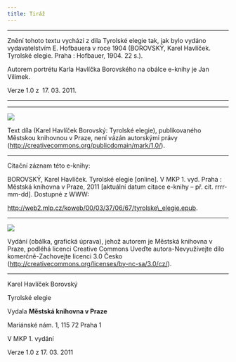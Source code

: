 ```yaml
---
title: Tiráž
---
```


***

Znění tohoto textu vychází z díla Tyrolské elegie tak, jak bylo vydáno vydavatelstvím E. Hofbauera v roce 1904 (BOROVSKÝ, Karel Havlíček. Tyrolské elegie. Praha : Hofbauer, 1904. 22 s.).

Autorem portrétu Karla Havlíčka Borovského na obálce e-knihy je Jan Vilímek.  

Verze 1.0 z  17. 03. 2011.


***

* * *

![](../Images/pd-88x31.png)  

Text díla (Karel Havlíček Borovský: Tyrolské elegie), publikovaného Městskou knihovnou v Praze, není vázán autorskými právy (http://creativecommons.org/publicdomain/mark/1.0/).

* * *

Citační záznam této e-knihy:

BOROVSKÝ, Karel Havlíček. Tyrolské elegie \[online\]. V MKP 1. vyd. Praha : Městská knihovna v Praze, 2011 \[aktuální datum citace e-knihy – př. cit. rrrr-mm-dd\]. Dostupné z WWW:

<http://web2.mlp.cz/koweb/00/03/37/06/67/tyrolske\_elegie.epub>.

* * *

![](../Images/88x31.png)  

Vydání (obálka, grafická úprava), jehož autorem je Městská knihovna v Praze, podléhá licenci Creative Commons Uveďte autora-Nevyužívejte dílo komerčně-Zachovejte licenci 3.0 Česko (http://creativecommons.org/licenses/by-nc-sa/3.0/cz/).


***

Karel Havlíček Borovský  

Tyrolské elegie

Vydala **Městská knihovna v Praze**

Mariánské nám. 1, 115 72 Praha 1

V MKP 1. vydání

Verze 1.0 z 17. 03. 2011
